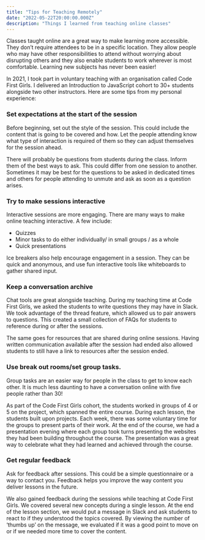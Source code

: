 ```yaml
---
title: "Tips for Teaching Remotely"
date: "2022-05-22T20:00:00.000Z"
description: "Things I learned from teaching online classes"
---
```


Classes taught online are a great way to make learning more accessible. They don’t require attendees to be in a specific location. They allow people who may have other responsibilities to attend without worrying about disrupting others and they also enable students to work wherever is most comfortable. Learning new subjects has never been easier!

In 2021, I took part in voluntary teaching with an organisation called Code First Girls. I delivered an Introduction to JavaScript cohort to 30+ students alongside two other instructors. Here are some tips from my personal experience:

### Set expectations at the start of the session

Before beginning, set out the style of the session. This could include the content that is going to be covered and how. Let the people attending know what type of interaction is required of them so they can adjust themselves for the session ahead.

There will probably be questions from students during the class. Inform them of the best ways to ask. This could differ from one session to another. Sometimes it may be best for the questions to be asked in dedicated times and others for people attending to unmute and ask as soon as a question arises.

### Try to make sessions interactive

Interactive sessions are more engaging. There are many ways to make online teaching interactive. A few include:

- Quizzes
- Minor tasks to do either individually/ in small groups / as a whole
- Quick presentations

Ice breakers also help encourage engagement in a session. They can be quick and anonymous, and use fun interactive tools like whiteboards to gather shared input.

### Keep a conversation archive

Chat tools are great alongside teaching. During my teaching time at Code First Girls, we asked the students to write questions they may have in Slack. We took advantage of the thread feature, which allowed us to pair answers to questions. This created a small collection of FAQs for students to reference during or after the sessions.

The same goes for resources that are shared during online sessions. Having written communication available after the session had ended also allowed students to still have a link to resources after the session ended.

### Use break out rooms/set group tasks.

Group tasks are an easier way for people in the class to get to know each other. It is much less daunting to have a conversation online with five people rather than 30!

As part of the Code First Girls cohort, the students worked in groups of 4 or 5 on the project, which spanned the entire course. During each lesson, the students built upon projects. Each week, there was some voluntary time for the groups to present parts of their work. At the end of the course, we had a presentation evening where each group took turns presenting the websites they had been building throughout the course. The presentation was a great way to celebrate what they had learned and achieved through the course.

### Get regular feedback

Ask for feedback after sessions. This could be a simple questionnaire or a way to contact you. Feedback helps you improve the way content you deliver lessons in the future.

We also gained feedback during the sessions while teaching at Code First Girls. We covered several new concepts during a single lesson. At the end of the lesson section, we would put a message in Slack and ask students to react to if they understood the topics covered. By viewing the number of ‘thumbs up’ on the message, we evaluated if it was a good point to move on or if we needed more time to cover the content.
